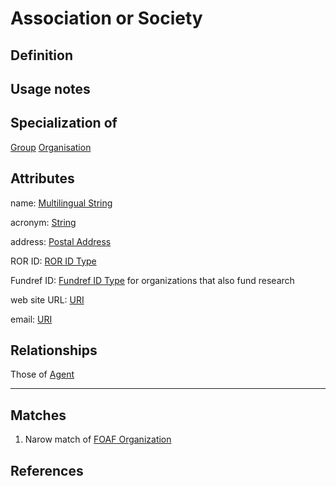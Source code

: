 # Association or Society

## Definition


## Usage notes

## Specialization of
[Group](../entities/Group.md)
[Organisation](../entities/Organisation_Unit.md)

## Attributes
name: [Multilingual String](../datatypes/Multilingual_String.md)

acronym: [String](../datatypes/String.md)

address: [Postal Address](../datatypes/Postal_Address.md)

ROR ID: [ROR ID Type](../datatypes/ROR_ID.md)

Fundref ID: [Fundref ID Type](../datatypes/Fundref_ID.md) for organizations that also fund research

web site URL: [URI](../datatypes/URI.md)

email: [URI](../datatypes/URI.md)

## Relationships

Those of [Agent](../entities/Agent.md#relationships)

---
## Matches
1. Narow match of [FOAF Organization](http://xmlns.com/foaf/spec/#term_Organization) 

## References

